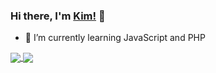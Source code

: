 <!--
**kdtrrs/kdtrrs** is a ✨ _special_ ✨ repository because its `README.md` (this file) appears on your GitHub profile.

Here are some ideas to get you started:

- 🔭 I’m currently working on ...
- 🌱 I’m currently learning ...
- 👯 I’m looking to collaborate on ...
- 🤔 I’m looking for help with ...
- 💬 Ask me about ...
- 📫 How to reach me: ...
- 😄 Pronouns: ...
- ⚡ Fun fact: ...
-->

### Hi there, I'm [Kim!](https://kimdavetorres.github.io) 👋

<!--- 🔭 I’m currently working on [barkomatic](https://github.com/kdtrrs/BarkoMatic) -->
- 🌱 I’m currently learning JavaScript and PHP

<a href="https://github.com/kdtrrs">
  <img align="center" src="https://github-readme-stats.vercel.app/api?username=kdtrrs&theme=merko&show_icons=true&layout=compact" />
</a>

<a href="https://github.com/kdtrrs">
<img align="center" src="https://github-readme-stats.vercel.app/api/top-langs/?username=kdtrrs&theme=merko&langs_count=10&hide=less,java,scss,pawn,tsql,hack,assembly&layout=compact" />
</a>

<!-- [![Facebook](https://img.shields.io/badge/facebook-%231877F2.svg?&style=for-the-badge&logo=facebook&logoColor=white)](https://www.facebook.com/kdtrrs/)[![YouTube](https://img.shields.io/badge/youtube-%23FF0000.svg?&style=for-the-badge&logo=youtube&logoColor=white)](https://youtube.com/theitshow) -->
